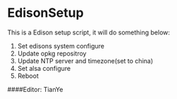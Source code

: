# EdisonSetup

This is a Edison setup script, it will do something below:
1. Set edisons system configure
2. Update opkg repositroy
3. Update NTP server and timezone(set to china)
4. Set alsa configure
4. Reboot

####Editor: TianYe
